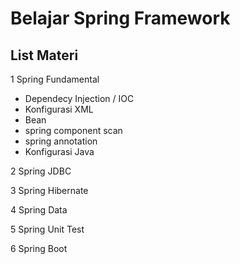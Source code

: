 # Belajar Spring Framework

## List Materi
1 Spring Fundamental

  * Dependecy Injection / IOC
  * Konfigurasi XML
  * Bean
  * spring component scan
  * spring annotation
  * Konfigurasi Java

2 Spring JDBC

3 Spring Hibernate

4 Spring Data 

5 Spring Unit Test

6 Spring Boot
